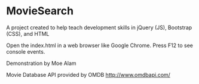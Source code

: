# MovieSearch
A project created to help teach development skills in jQuery (JS), Bootstrap (CSS), and HTML

Open the index.html in a web browser like Google Chrome. Press F12 to see console events.

Demonstration by Moe Alam

Movie Database API provided by OMDB http://www.omdbapi.com/
